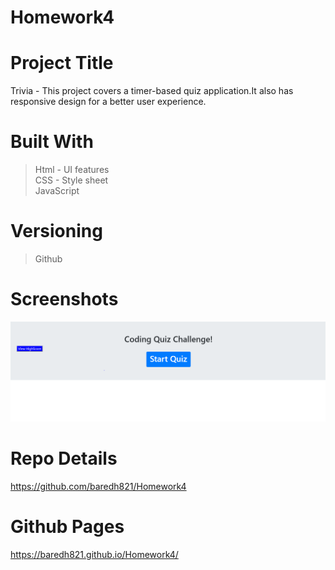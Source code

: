 # Homework4

# Project Title
Trivia - This project covers a timer-based quiz application.It also has responsive design for a better user experience. 

# Built With
>Html - UI features <br>
>CSS - Style sheet <br>
>JavaScript<br>

# Versioning 
> Github

# Screenshots

<img src = "screenshot1.PNG">

# Repo Details 
https://github.com/baredh821/Homework4

# Github Pages
https://baredh821.github.io/Homework4/













